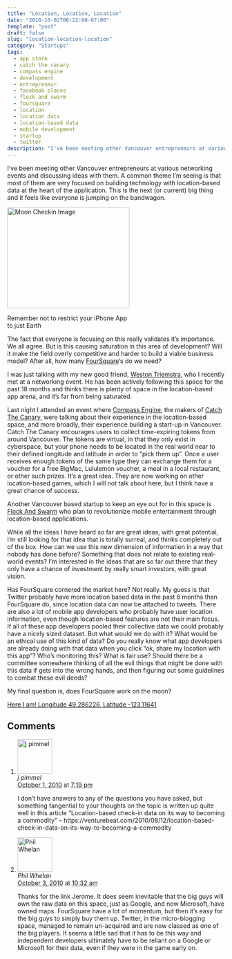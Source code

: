 ```yaml
---
title: "Location, Location, Location"
date: "2010-10-02T06:22:00-07:00"
template: "post"
draft: false
slug: "location-location-location"
category: "Startups"
tags:
  - app store
  - catch the canary
  - compass engine
  - development
  - entrepreneur
  - facebook places
  - flock and swarm
  - foursquare
  - location
  - location data
  - location-based data
  - mobile development
  - startup
  - twitter
description: "I've been meeting other Vancouver entrepreneurs at various networking events and discussing ideas with them. A common theme I'm seeing is that most of them are"
---
```

I’ve been meeting other Vancouver entrepreneurs at various networking events and discussing ideas with them. A common theme I’m seeing is that most of them are very focused on building technology with location-based data at the heart of the application. This is the next (or current) big thing and it feels like everyone is jumping on the bandwagon.

<div class="wp-caption alignleft" id="attachment_248" style="width: 293px">
<a href="https://www.flickr.com/photos/mikebaird/4137562706/">
<img alt="Moon Checkin Image" class="size-full wp-image-248" height="234" src="/media/images/2010/10/moon_checkin1.png" title="Waxing Gibbous Moon 69 Percent 26Nov2009 by mikebaird, on Flickr" width="283"/>
</a>
<p class="wp-caption-text">Remember not to restrict your iPhone App to just Earth</p>
</div>

The fact that everyone is focusing on this really validates it’s importance. We all agree. But is this causing saturation in this area of development? Will it make the field overly competitive and harder to build a viable business model? After all, how many [FourSquare](https://foursquare.com/)‘s do we need?

I was just talking with my new good friend,&nbsp;[Weston Triemstra](https://ca.linkedin.com/in/weston), who I recently met at a networking event. He has been actively following this space for the past 18 months and thinks there is plenty of space in the location-based app arena, and it’s far from being saturated.

Last night I attended an event where [Compass Engine](https://www.compassengine.com/), the makers of [Catch The Canary](https://www.compassengine.com/catchthecanary), were talking about their experience in the location-based space, and more broadly, their experience building a start-up in Vancouver. Catch The Canary encourages users to collect time-expiring tokens from around Vancouver. The tokens are virtual, in that they only exist in cyberspace, but your phone needs to be located in the real world near to their defined longitude and latitude in order to “pick them up”. Once a user receives enough tokens of the same type they can exchange them for a voucher for a free BigMac, Lululemon voucher, a meal in a local restaurant, or other such prizes. It’s a great idea. They are now working on other location-based games, which I will not talk about here, but I think have a great chance of success.

Another Vancouver based startup to keep an eye out for in this space is [Flock And Swarm](https://flockandswarm.com/) who plan to revolutionize mobile entertainment through location-based applications.

While all the ideas I have heard so far are great ideas, with great potential, I’m still looking for that idea that is totally surreal, and thinks completely out of the box. How can we use this new dimension of information in a way that nobody has done before? Something that does not relate to existing real-world events? I’m interested in the ideas that are so far out there that they only have a chance of investment by really smart investors, with great vision.

Has FourSquare cornered the market here? Not really. My guess is that Twitter probably have more location based data in the past 6 months than FourSquare do, since location data can now be attached to tweets. There are also a lot of mobile app developers who probably have user location information, even though location-based features are not their main focus. If all of these app developers pooled their collective data we could probably have a nicely sized dataset. But what would we do with it? What would be an ethical use of this kind of data? Do you really know what app developers are already doing with that data when you click “ok, share my location with this app”? Who’s monitoring this? What is fair use? Should there be a committee somewhere thinking of all the evil things that might be done with this data if gets into the wrong hands, and then figuring out some guidelines to combat these evil deeds?

My final question is, does FourSquare work on the moon?

[Here I am! Longitude 49.286226, Latitude -123.11641](https://goo.gl/maps/mXRZ)

## Comments

<div id="comments">
  <ol class="comment-list">
    <li id="comment-68" class="comment even thread-even depth-1 comment reader">
      <img alt="j pimmel" src="https://0.gravatar.com/avatar/ee986a99a41d8de0c52821cae0e00fd1?s=80&amp;d=https%3A%2F%2F0.gravatar.com%2Favatar%2Fad516503a11cd5ca435acc9bb6523536%3Fs%3D80&amp;r=PG" class="avatar avatar-80 photo" height="80" width="80" />
      <div class="comment-meta comment-meta-data">
        <div class="comment-author vcard">
          <cite class="fn">j pimmel</cite>
        </div>
        <!-- .comment-author .vcard -->
        <abbr class="comment-date" title="Friday, October 1st, 2010, 7:19 pm">October 1, 2010</abbr> at <abbr class="comment-time" title="Friday, October 1st, 2010, 7:19 pm">7:19 pm</abbr>
      </div>
      <div class="comment-text">
        <p>I don’t have answers to any of the questions you have asked, but something tangential to your thoughts on the topic is written up quite well in this article “Location-based check-in data on its way to becoming a commodity” – https://venturebeat.com/2010/08/12/location-based-check-in-data-on-its-way-to-becoming-a-commodity</p>
      </div>
      <!-- .comment-text -->
    </li>
    <!-- .comment -->
    <li id="comment-74" class="comment byuser comment-author-admin bypostauthor odd alt thread-odd thread-alt depth-1 comment role-administrator user-admin entry-author">
      <img alt="Phil Whelan" src="https://1.gravatar.com/avatar/5f357d996da96ccd36d3374e3728bf29?s=80&amp;d=https%3A%2F%2F1.gravatar.com%2Favatar%2Fad516503a11cd5ca435acc9bb6523536%3Fs%3D80&amp;r=PG" class="avatar avatar-80 photo" height="80" width="80" />
      <div class="comment-meta comment-meta-data">
        <div class="comment-author vcard">
          <cite class="fn" title="https://www.bigfastblog.com">Phil Whelan</cite>
        </div>
        <!-- .comment-author .vcard -->
        <abbr class="comment-date" title="Sunday, October 3rd, 2010, 10:32 am">October 3, 2010</abbr> at <abbr class="comment-time" title="Sunday, October 3rd, 2010, 10:32 am">10:32 am</abbr>
      </div>
      <div class="comment-text">
        <p>Thanks for the link Jerome. It does seem inevitable that the big guys will own the raw data on this space, just as Google, and now Microsoft, have owned maps. FourSquare have a lot of momentum, but then it’s easy for the big guys to simply buy them up. Twitter, in the micro-blogging space, managed to remain un-acquired and are now classed as one of the big players. It seems a little sad that it has to be this way and independent developers ultimately have to be reliant on a Google or Microsoft for their data, even if they were in the game early on.</p>
      </div>
      <!-- .comment-text -->
    </li>
    <!-- .comment -->
  </ol>
  <!-- .comment-list -->
</div>

